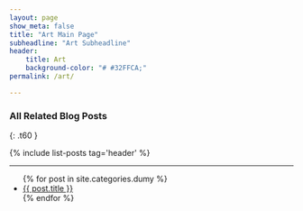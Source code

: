 ```yaml
---
layout: page
show_meta: false
title: "Art Main Page"
subheadline: "Art Subheadline"
header:
    title: Art
    background-color: "# #32FFCA;"
permalink: /art/

---
```


### All Related Blog Posts
{: .t60 }

{% include list-posts tag='header' %}

---

<ul>
    {% for post in site.categories.dumy %}
    <li><a href="{{ site.url }}{{ site.baseurl }}{{ post.url }}">{{ post.title }}</a></li>
    {% endfor %}
</ul>
